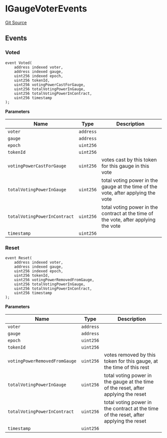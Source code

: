 # IGaugeVoterEvents
[Git Source](https://github.com/aragon/ve-governance/blob/d1db1e959d76056114cf52b0b8a3ff8311778151/src/voting/ISimpleGaugeVoter.sol)


## Events
### Voted

```solidity
event Voted(
    address indexed voter,
    address indexed gauge,
    uint256 indexed epoch,
    uint256 tokenId,
    uint256 votingPowerCastForGauge,
    uint256 totalVotingPowerInGauge,
    uint256 totalVotingPowerInContract,
    uint256 timestamp
);
```

**Parameters**

|Name|Type|Description|
|----|----|-----------|
|`voter`|`address`||
|`gauge`|`address`||
|`epoch`|`uint256`||
|`tokenId`|`uint256`||
|`votingPowerCastForGauge`|`uint256`|votes cast by this token for this gauge in this vote|
|`totalVotingPowerInGauge`|`uint256`|total voting power in the gauge at the time of the vote, after applying the vote|
|`totalVotingPowerInContract`|`uint256`|total voting power in the contract at the time of the vote, after applying the vote|
|`timestamp`|`uint256`||

### Reset

```solidity
event Reset(
    address indexed voter,
    address indexed gauge,
    uint256 indexed epoch,
    uint256 tokenId,
    uint256 votingPowerRemovedFromGauge,
    uint256 totalVotingPowerInGauge,
    uint256 totalVotingPowerInContract,
    uint256 timestamp
);
```

**Parameters**

|Name|Type|Description|
|----|----|-----------|
|`voter`|`address`||
|`gauge`|`address`||
|`epoch`|`uint256`||
|`tokenId`|`uint256`||
|`votingPowerRemovedFromGauge`|`uint256`|votes removed by this token for this gauge, at the time of this rest|
|`totalVotingPowerInGauge`|`uint256`|total voting power in the gauge at the time of the reset, after applying the reset|
|`totalVotingPowerInContract`|`uint256`|total voting power in the contract at the time of the reset, after applying the reset|
|`timestamp`|`uint256`||


